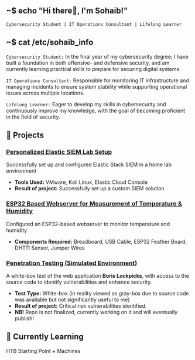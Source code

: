 ## ~$ echo "Hi there👋, I'm Sohaib!"
`Cybersecurity Student | IT Operations Consultant | Lifelong Learner`


## ~$ cat /etc/sohaib_info
`Cybersecurity Student:` In the final year of my cybersecurity degree; I have built a foundation in both offensive- and defensive security, and am currently learning practical skills to prepare for securing digital systems.

`IT Operations Consultant:` Responsible for monitoring IT infrastructure and managing incidents to ensure system stability while supporting operational issues across multiple locations.

`Lifelong Learner:` Eager to develop my skills in cybersecurity and continuously improve my knowledge, with the goal of becoming proficient in the field of security.

## 🚀 Projects
### [Personalized Elastic SIEM Lab Setup](https://github.com/sohaib2011/SIEM-Home_Lab)
Successfully set up and configured Elastic Stack SIEM in a home lab environment
- **Tools Used:** VMware, Kali Linux, Elastic Cloud Console
- **Result of project:** Successfully set up a custom SIEM solution

### [ESP32 Based Webserver for Measurement of Temperature & Humidity](https://github.com/sohaib2011/DHTT11_Project)
Configured an ESP32-based webserver to monitor temperature and humidity
- **Components Required:** Breadboard, USB Cable, ESP32 Feather Board, DHT11 Sensor, Jumper Wires


### [Penetration Testing (Simulated Environment)](https://github.com/sohaib2011/pentest-schoolVM)
A white-box test of the web application **Boris Lockpicks**, with access to the source code to identify vulnerabilities and enhance security.
- **Test Type:** White-box (in reality viewed as gray-box due to source code was available but not significantly useful to me)
- **Result of project:** Critical risk vulnerabilities identified.
- **NB!** Repo is not finalized, currently working on it and will eventually publish!





## 🌱 Currently Learning
HTB Starting Point + Machines


